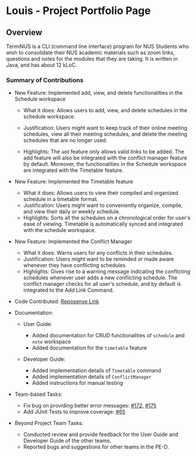 # Louis - Project Portfolio Page

## Overview
TermiNUS is a CLI (command line interface) program for NUS Students who wish to consolidate their
NUS academic materials such as zoom links, questions and notes for the modules that they are taking.
It is written in Java, and has about 12 kLoC.

### Summary of Contributions

- New Feature: Implemented add, view, and delete functionalities in the Schedule workspace
  - What it does: Allows users to add, view, and delete schedules in the schedule workspace.
  
  - Justification: Users might want to keep track of their online meeting schedules, 
  view all their meeting schedules, and delete the meeting schedules that are no longer used.
  
  - Highlights: The `add` feature only allows valid links to be added. 
  The add feature will also be integrated with the conflict manager feature by default. 
  Moreover, the functionalities in the Schedule workspace are integrated with the Timetable feature.
  

- New Feature: Implemented the Timetable feature
  - What it does: Allows users to view their compiled and organized schedule in a timetable format.
  - Justification: Users might want to conveniently organize, compile, and view their daily or weekly schedule.
  - Highlights: Sorts all the schedules on a chronological order for user's ease of viewing.
  Timetable is automatically synced and integrated with the schedule workspace.
  

- New Feature: Implemented the Conflict Manager
  - What it does: Warns users for any conflicts in their schedules.
  - Justification: Users might want to be reminded or made aware whenever they have conflicting schedules.
  - Highlights: Gives rise to a warning message indicating the conflicting schedules whenever user adds a new conflicting schedule.
  The conflict manager checks for all user's schedule, and by default is integrated to the Add Link Command.
  

- Code Contributed: [Reposense Link](https://nus-cs2113-ay2122s1.github.io/tp-dashboard/?search=&sort=groupTitle&sortWithin=title&timeframe=commit&mergegroup=&groupSelect=groupByRepos&breakdown=true&checkedFileTypes=docs~functional-code~test-code~other&since=2021-09-25&tabOpen=true&tabType=authorship&tabAuthor=LouisLouis19&tabRepo=AY2122S1-CS2113T-T10-2%2Ftp%5Bmaster%5D&authorshipIsMergeGroup=false&authorshipFileTypes=docs~functional-code~test-code&authorshipIsBinaryFileTypeChecked=false)


- Documentation:
  - User Guide:
    - Added documentation for CRUD functionalities of `schedule` and `note` workspace
    - Added documentation for the `timetable` feature
    
  - Developer Guide:
    - Added implementation details of `Timetable` command
    - Added implementation details of `ConflictManager`
    - Added instructions for manual testing

  
- Team-based Tasks:
  - Fix bug on providing better error messages: [#172](https://github.com/AY2122S1-CS2113T-T10-2/tp/issues/172), 
  [#175](https://github.com/AY2122S1-CS2113T-T10-2/tp/issues/175)
  - Add JUnit Tests to improve coverage: [#65](https://github.com/AY2122S1-CS2113T-T10-2/tp/issues/65)


- Beyond Project Team Tasks:
  - Conducted review and provide feedback for the User Guide and Developer Guide of the other teams.
  - Reported bugs and suggestions for other teams in the PE-D.